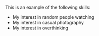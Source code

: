 This is an example of the following skills:

* My interest in random people watching
* My interest in casual photography
* My interest in overthinking